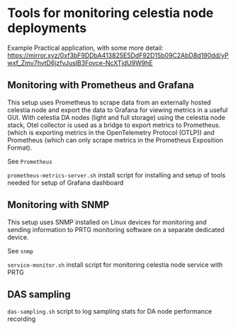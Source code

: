 # Tools for monitoring celestia node deployments 

Example Practical application, with some more detail: https://mirror.xyz/0xf3bF9DDbA413825E5DdF92D15b09C2AbD8d190dd/yPwxf_Zmv7hvtD6jzfvJusIB3Fovce-NcXTjdU9W9hE

## Monitoring with Prometheus and Grafana

This setup uses Prometheus to scrape data from an externally hosted celestia node and export the data to Grafana for viewing metrics in a useful GUI. With celestia DA nodes (light and full storage) using the celestia node stack, Otel collector is used as a bridge to export metrics to Prometheus. (which is exporting metrics in the OpenTelemetry Protocol (OTLP)) and Prometheus (which can only scrape metrics in the Prometheus Exposition Format).

See `Prometheus` 

`prometheus-metrics-server.sh` install script for installing and setup of tools needed for setup of Grafana dashboard

## Monitoring with SNMP 

This setup uses SNMP installed on Linux devices for monitoring and sending information to PRTG monitoring software on a separate dedicated device.

See `snmp`

`service-monitor.sh` install script for monitoring celestia node service with PRTG

## DAS sampling

`das-sampling.sh` script to log sampling stats for DA node performance recording

